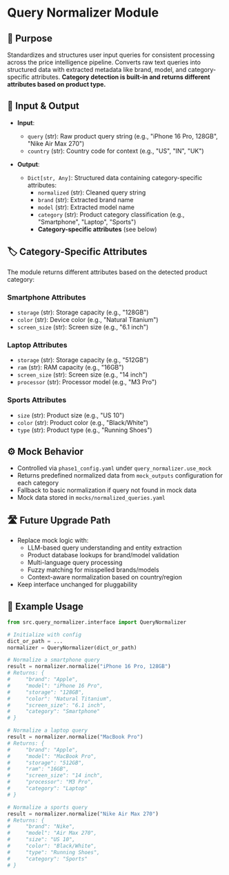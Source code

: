 # Query Normalizer Module

## 🧩 Purpose
Standardizes and structures user input queries for consistent processing across the price intelligence pipeline. Converts raw text queries into structured data with extracted metadata like brand, model, and category-specific attributes. **Category detection is built-in and returns different attributes based on product type.**

## 🔁 Input & Output

- **Input**: 
  - `query` (str): Raw product query string (e.g., "iPhone 16 Pro, 128GB", "Nike Air Max 270")
  - `country` (str): Country code for context (e.g., "US", "IN", "UK")

- **Output**: 
  - `Dict[str, Any]`: Structured data containing category-specific attributes:
    - `normalized` (str): Cleaned query string
    - `brand` (str): Extracted brand name
    - `model` (str): Extracted model name
    - `category` (str): Product category classification (e.g., "Smartphone", "Laptop", "Sports")
    - **Category-specific attributes** (see below)

## 🏷️ Category-Specific Attributes

The module returns different attributes based on the detected product category:

### Smartphone Attributes
- `storage` (str): Storage capacity (e.g., "128GB")
- `color` (str): Device color (e.g., "Natural Titanium")
- `screen_size` (str): Screen size (e.g., "6.1 inch")

### Laptop Attributes  
- `storage` (str): Storage capacity (e.g., "512GB")
- `ram` (str): RAM capacity (e.g., "16GB")
- `screen_size` (str): Screen size (e.g., "14 inch")
- `processor` (str): Processor model (e.g., "M3 Pro")

### Sports Attributes
- `size` (str): Product size (e.g., "US 10")
- `color` (str): Product color (e.g., "Black/White")
- `type` (str): Product type (e.g., "Running Shoes")

## ⚙️ Mock Behavior

- Controlled via `phase1_config.yaml` under `query_normalizer.use_mock`
- Returns predefined normalized data from `mock_outputs` configuration for each category
- Fallback to basic normalization if query not found in mock data
- Mock data stored in `mocks/normalized_queries.yaml`

## 🛣️ Future Upgrade Path

- Replace mock logic with:
  - LLM-based query understanding and entity extraction
  - Product database lookups for brand/model validation
  - Multi-language query processing
  - Fuzzy matching for misspelled brands/models
  - Context-aware normalization based on country/region
- Keep interface unchanged for pluggability

## 🧪 Example Usage
```python
from src.query_normalizer.interface import QueryNormalizer

# Initialize with config
dict_or_path = ...
normalizer = QueryNormalizer(dict_or_path)

# Normalize a smartphone query
result = normalizer.normalize("iPhone 16 Pro, 128GB")
# Returns: {
#     "brand": "Apple",
#     "model": "iPhone 16 Pro",
#     "storage": "128GB",
#     "color": "Natural Titanium",
#     "screen_size": "6.1 inch",
#     "category": "Smartphone"
# }

# Normalize a laptop query
result = normalizer.normalize("MacBook Pro")
# Returns: {
#     "brand": "Apple",
#     "model": "MacBook Pro",
#     "storage": "512GB",
#     "ram": "16GB",
#     "screen_size": "14 inch",
#     "processor": "M3 Pro",
#     "category": "Laptop"
# }

# Normalize a sports query
result = normalizer.normalize("Nike Air Max 270")
# Returns: {
#     "brand": "Nike",
#     "model": "Air Max 270",
#     "size": "US 10",
#     "color": "Black/White",
#     "type": "Running Shoes",
#     "category": "Sports"
# }
``` 